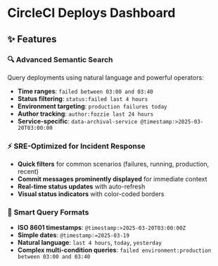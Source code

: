 # CircleCI Deploys Dashboard

## ✨ Features

### 🔍 **Advanced Semantic Search**
Query deployments using natural language and powerful operators:
- **Time ranges**: `failed between 03:00 and 03:40`
- **Status filtering**: `status:failed last 4 hours`
- **Environment targeting**: `production failures today`
- **Author tracking**: `author:fozzie last 24 hours`
- **Service-specific**: `data-archival-service @timestamp:>2025-03-20T03:00:00`

### ⚡ **SRE-Optimized for Incident Response**
- **Quick filters** for common scenarios (failures, running, production, recent)
- **Commit messages prominently displayed** for immediate context
- **Real-time status updates** with auto-refresh
- **Visual status indicators** with color-coded borders

### 🎯 **Smart Query Formats**
- **ISO 8601 timestamps**: `@timestamp:>2025-03-20T03:00:00Z`
- **Simple dates**: `@timestamp:=2025-03-19`
- **Natural language**: `last 4 hours`, `today`, `yesterday`
- **Complex multi-condition queries**: `failed environment:production between 03:00 and 03:40`


